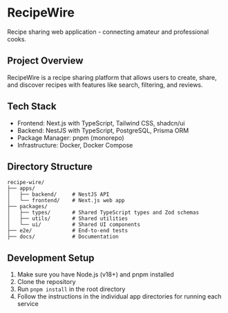 # RecipeWire

Recipe sharing web application - connecting amateur and professional cooks.

## Project Overview

RecipeWire is a recipe sharing platform that allows users to create, share, and discover recipes with features like search, filtering, and reviews.

## Tech Stack

- Frontend: Next.js with TypeScript, Tailwind CSS, shadcn/ui
- Backend: NestJS with TypeScript, PostgreSQL, Prisma ORM
- Package Manager: pnpm (monorepo)
- Infrastructure: Docker, Docker Compose

## Directory Structure

```
recipe-wire/
├── apps/
│   ├── backend/     # NestJS API
│   └── frontend/    # Next.js web app
├── packages/
│   ├── types/       # Shared TypeScript types and Zod schemas
│   ├── utils/       # Shared utilities
│   └── ui/          # Shared UI components
├── e2e/             # End-to-end tests
├── docs/            # Documentation
```

## Development Setup

1. Make sure you have Node.js (v18+) and pnpm installed
2. Clone the repository
3. Run `pnpm install` in the root directory
4. Follow the instructions in the individual app directories for running each service
